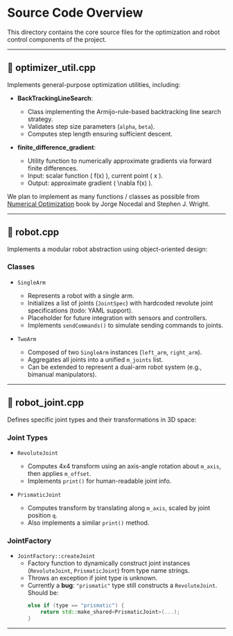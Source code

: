 # Source Code Overview

This directory contains the core source files for the optimization and robot control components of the project.

---

## 🔧 optimizer_util.cpp

Implements general-purpose optimization utilities, including:

- **BackTrackingLineSearch**:
    - Class implementing the Armijo-rule-based backtracking line search strategy.
    - Validates step size parameters (`alpha`, `beta`).
    - Computes step length ensuring sufficient descent.

- **finite_difference_gradient**:
    - Utility function to numerically approximate gradients via forward finite differences.
    - Input: scalar function \( f(x) \), current point \( x \).
    - Output: approximate gradient \( \nabla f(x) \).

We plan to implement as many functions / classes as possible from [Numerical Optimization](https://link.springer.com/book/10.1007/978-0-387-40065-5) book by Jorge Nocedal and Stephen J. Wright.

---

## 🤖 robot.cpp

Implements a modular robot abstraction using object-oriented design:

### **Classes**
- `SingleArm`
    - Represents a robot with a single arm.
    - Initializes a list of joints (`JointSpec`) with hardcoded revolute joint specifications (todo: YAML support).
    - Placeholder for future integration with sensors and controllers.
    - Implements `sendCommands()` to simulate sending commands to joints.

- `TwoArm`
    - Composed of two `SingleArm` instances (`left_arm`, `right_arm`).
    - Aggregates all joints into a unified `m_joints` list.
    - Can be extended to represent a dual-arm robot system (e.g., bimanual manipulators).

---

## 🔩 robot_joint.cpp

Defines specific joint types and their transformations in 3D space:

### **Joint Types**
- `RevoluteJoint`
    - Computes 4x4 transform using an axis-angle rotation about `m_axis`, then applies `m_offset`.
    - Implements `print()` for human-readable joint info.

- `PrismaticJoint`
    - Computes transform by translating along `m_axis`, scaled by joint position `q`.
    - Also implements a similar `print()` method.

### **JointFactory**
- `JointFactory::createJoint`
    - Factory function to dynamically construct joint instances (`RevoluteJoint`, `PrismaticJoint`) from type name strings.
    - Throws an exception if joint type is unknown.
    - Currently a **bug**: `"prismatic"` type still constructs a `RevoluteJoint`. Should be:
      ```cpp
      else if (type == "prismatic") {
          return std::make_shared<PrismaticJoint>(...);
      }
      ```

---
